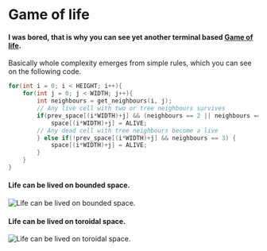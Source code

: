 # Game of life
#### I was bored, that is why you can see yet another terminal based [Game of life](https://en.wikipedia.org/wiki/Conway%27s_Game_of_Life).
Basically whole complexity emerges from simple rules, which you can see on the following code.
``` c
for(int i = 0; i < HEIGHT; i++){
	for(int j = 0; j < WIDTH; j++){
		int neighbours = get_neighbours(i, j);
		// Any live cell with two or tree neighbours survives
		if(prev_space[(i*WIDTH)+j] && (neighbours == 2 || neighbours == 3)){
			space[(i*WIDTH)+j] = ALIVE;
		// Any dead cell with tree neighbours become a live 
		} else if(!prev_space[(i*WIDTH)+j] && neighbours == 3) {
			space[(i*WIDTH)+j] = ALIVE;
		}
	}
}
```
#### Life can be lived on bounded space.
![Life can be lived on bounded space.](https://github.com/maxrok98/GoL/blob/master/bounded.gif)
#### Life can be lived on toroidal space.
![Life can be lived on toroidal space.](https://github.com/maxrok98/GoL/blob/master/toroidal.gif)
